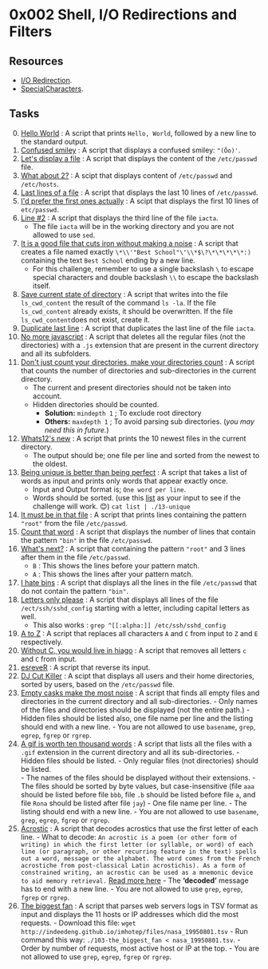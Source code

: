 # 0x002 Shell, I/O Redirections and Filters

## Resources

- [I/O Redirection](http://linuxcommand.org/lc3_lts0070.php).
- [SpecialCharacters](http://mywiki.wooledge.org/BashGuide/SpecialCharacters).

## Tasks

0. [Hello World](./0-hello_world) : A script that prints `Hello, World`, followed by a new line to the standard output.
1. [Confused smiley](./1-confused_smiley) : A script that displays a confused smiley: `"(Ôo)'`.
2. [Let's display a file](./2-hellofile) : A script that displays the content of the `/etc/passwd` file.
3. [What about 2?](./3-twofiles) : A scipt that displays content of `/etc/passwd` and `/etc/hosts`.
4. [Last lines of a file](./4-lastlines) : A script that displays the last 10 lines of `/etc/passwd`.
5. [I'd prefer the first ones actually](./5-firstlines) : A scipt that displays the first 10 lines of `etc/passwd`.
6. [Line #2](./6-third_line) : A script that displays the third line of the file `iacta`.
   - The file `iacta` will be in the working directory and you are not allowed to use `sed`.
7. [It is a good file that cuts iron without making a noise](./7-file) : A script that creates a file named exactly `\*\\'"Best School"\'\\*$\?\*\*\*\*\*:)` containing the text `Best School` ending by a new line.
   - For this challenge, remember to use a single backslash `\` to escape special characters and double backslash `\\` to escape the backslash itself.
8. [Save current state of directory](./8-cwd_state) : A script that writes into the file `ls_cwd_content` the result of the command `ls -la`. If the file `ls_cwd_content` already exists, it should be overwritten. If the file `ls_cwd_content`does not exist, create it.
9. [Duplicate last line](./9-duplicate_last_line) : A script that duplicates the last line of the file `iacta`.
10. [No more javascript](./10-no_more_js) : A script that deletes all the regular files (not the directories) with a `.js` extension that are present in the current directory and all its subfolders.
11. [Don't just count your directories, make your directories count](./11-directories) : A script that counts the number of directories and sub-directories in the current directory.
    - The current and present directories should not be taken into account.
    - Hidden directories should be counted.
      - **Solution:** `mindepth 1` ; To exclude root directory
      - **Others:** `maxdepth 1` ; To avoid parsing sub directories. (*you may need this in future.*)
12. [Whats12's new](./12-newest_files) : A script that prints the 10 newest files in the current directory.
    - The output should be; one file per line and sorted from the newest to the oldest.
13. [Being unique is better than being perfect](./13-unique) : A script that takes a list of words as input and prints only words that appear exactly once.
    - Input and Output format is; `One word per line`.
    - Words should be sorted. (use this [list](./list) as your input to see if the challenge will work. 😊) `cat list | ./13-unique`
14. [It must be in that file](./14-findthatword) : A script that prints lines containing the pattern `"root"` from the file `/etc/passwd`.
15. [Count that word](./15-countthatword) : A script that displays the number of lines that contain the pattern `"bin"` in the file `/etc/passwd`.
16. [What's next?](./16-whatsnext) : A script that containing the pattern `"root"` and 3 lines after them in the file `/etc/passwd`.
    - `B` : This shows the lines before your pattern match.
    - `A` : This shows the lines after your pattern match.
17. [I hate bins](./17-hidethisword) : A script that displays all the lines in the file `/etc/passwd` that do not contain the pattern `"bin"`.
18. [Letters only please](./18-letteronly) : A script that displays all lines of the file `/ect/ssh/sshd_config` starting with a letter, including capital letters as well.
    - This also works : `grep ^[[:alpha:]] /etc/ssh/sshd_config`
19. [A to Z](./19-AZ) : A script that replaces all characters `A` and `C` from input to `Z` and `E` respectively.
20. [Without C, you would live in hiago](./20-hiago) : A script that removes all letters `c` and `C` from input.
21. [esreveR](./21-reverse) : A script that reverse its input.
22. [DJ Cut Killer](./22-users_and_homes) : A scipt that displays all users and their home directories, sorted by users, based on the `/etc/passwd` file.
100. [Empty casks make the most noise](./100-empty_casks) : A script that finds all empty files and directories in the current directory and all sub-directories.
    - Only names of the files and directories should be displayed (not the entire path.)
    - Hidden files should be listed also, one file name per line and the listing should end with a new line.
    - You are not allowed to use `basename`, `grep`, `egrep`, `fgrep` or `rgrep`.
101. [A gif is worth ten thousand words](./101-gifs) : A script that lists all the files with a `.gif` extension in the current directory and all its sub-directories.
    - Hidden files should be listed.
    - Only regular files (not directories) should be listed.  
    - The names of the files should be displayed without their extensions. 
    - The files should be sorted by byte values, but case-insensitive (file `aaa` should be listed before file `bbb`, file `.b` should be listed before file `a`, and file `Rona` should be listed after file `jay`) 
    - One file name per line. 
    - The listing should end with a new line. 
    - You are not allowed to use `basename`, `grep`, `egrep`, `fgrep` or `rgrep`. 
102. [Acrostic](./102-acrostic) : A script that decodes acrostics that use the first letter of each line.
    - What to decode: `An acrostic is a poem (or other form of writing) in which the first letter (or syllable, or word) of each line (or paragraph, or other recurring feature in the text) spells out a word, message or the alphabet. The word comes from the French acrostiche from post-classical Latin acrostichis). As a form of constrained writing, an acrostic can be used as a mnemonic device to aid memory retrieval.` [Read more here](https://en.wikipedia.org/wiki/Acrostic)
    - The **‘decoded’** message has to end with a new line.
    - You are not allowed to use `grep`, `egrep`, `fgrep` or `rgrep`.
103. [The biggest fan](./103-the_biggest_fan) : A script that parses web servers logs in TSV format as input and displays the 11 hosts or IP addresses which did the most requests.
    - Download this file: `wget http://indeedeng.github.io/imhotep/files/nasa_19950801.tsv`
    - Run command this way: `./103-the_biggest_fan < nasa_19950801.tsv`.
    - Order by number of requests, most active host or IP at the top.
    - You are not allowed to use `grep`, `egrep`, `fgrep` or `rgrep`.
